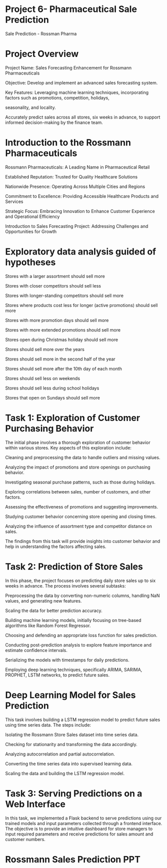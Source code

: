 # Project 6- Pharmaceutical Sale Prediction 
 Sale Prediction - Rossman Pharma

# Project Overview
Project Name: Sales Forecasting Enhancement for Rossmann Pharmaceuticals

Objective: Develop and implement an advanced sales forecasting system.

Key Features: Leveraging machine learning techniques, incorporating factors such as promotions, competition, holidays, 

seasonality, and locality.

Accurately predict sales across all stores, six weeks in advance, to support informed decision-making by the finance team.

# Introduction to the Rossmann Pharmaceuticals
Rossmann Pharmaceuticals: A Leading Name in Pharmaceutical Retail

Established Reputation: Trusted for Quality Healthcare Solutions

Nationwide Presence: Operating Across Multiple Cities and Regions

Commitment to Excellence: Providing Accessible Healthcare Products and Services

Strategic Focus: Embracing Innovation to Enhance Customer Experience and Operational Efficiency

Introduction to Sales Forecasting Project: Addressing Challenges and Opportunities for Growth

# Exploratory data analysis guided of hypotheses
Stores with a larger assortment should sell more

Stores with closer competitors should sell less

Stores with longer-standing competitors should sell more

Stores where products cost less for longer (active promotions) should sell more

Stores with more promotion days should sell more

Stores with more extended promotions should sell more

Stores open during Christmas holiday should sell more

Stores should sell more over the years

Stores should sell more in the second half of the year

Stores should sell more after the 10th day of each month

Stores should sell less on weekends

Stores should sell less during school holidays

Stores that open on Sundays should sell more

# Task 1: Exploration of Customer Purchasing Behavior
The initial phase involves a thorough exploration of customer behavior within various stores. Key aspects of this exploration include:

Cleaning and preprocessing the data to handle outliers and missing values.

Analyzing the impact of promotions and store openings on purchasing behavior.

Investigating seasonal purchase patterns, such as those during holidays.

Exploring correlations between sales, number of customers, and other factors.

Assessing the effectiveness of promotions and suggesting improvements.

Studying customer behavior concerning store opening and closing times.

Analyzing the influence of assortment type and competitor distance on sales.

The findings from this task will provide insights into customer behavior and help in understanding the factors affecting sales.

# Task 2: Prediction of Store Sales

In this phase, the project focuses on predicting daily store sales up to six weeks in advance. The process involves several subtasks:

Preprocessing the data by converting non-numeric columns, handling NaN values, and generating new features.

Scaling the data for better prediction accuracy.

Building machine learning models, initially focusing on tree-based algorithms like Random Forest Regressor.

Choosing and defending an appropriate loss function for sales prediction.

Conducting post-prediction analysis to explore feature importance and estimate confidence intervals.

Serializing the models with timestamps for daily predictions.

Employing deep learning techniques, specifically ARIMA, SARIMA, PROPHET, LSTM networks, to predict future sales.

# Deep Learning Model for Sales Prediction

This task involves building a LSTM regression model to predict future sales using time series data. The steps include:

Isolating the Rossmann Store Sales dataset into time series data.

Checking for stationarity and transforming the data accordingly.

Analyzing autocorrelation and partial autocorrelation.

Converting the time series data into supervised learning data.

Scaling the data and building the LSTM regression model.

# Task 3: Serving Predictions on a Web Interface

In this task, we implemented a Flask backend to serve predictions using our trained models and input parameters collected through a frontend interface. The objective is to provide an intuitive dashboard for store managers to input required parameters and receive predictions for sales amount and customer numbers.

# Rossmann Sales Prediction PPT







